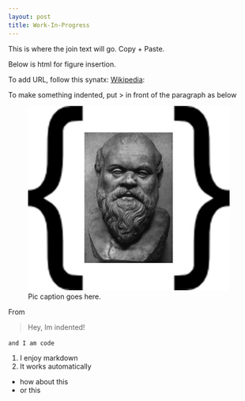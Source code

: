 ```yaml
---
layout: post
title: Work-In-Progress
---
```


This is where the join text will go. Copy + Paste. 

Below is html for figure insertion.

To add URL, follow this synatx: [Wikipedia](https://en.wikipedia.org/wiki/Christopher_Hitchens):

To make something indented, put > in front of the paragraph as below

<figure>
  <img alt="Socrates" src="assets/images/set_of_soc.jpg" />
  <figcaption>
      Pic caption goes here.
  </figcaption>
</figure>

From 

>Hey, Im indented!

``and I am code``

1. I enjoy markdown
2. It works automatically 

* how about this
* or this

